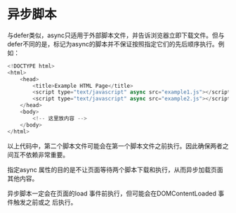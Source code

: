 # 异步脚本

与defer类似，async只适用于外部脚本文件，并告诉浏览器立即下载文件。但与defer不同的是，标记为async的脚本并不保证按照指定它们的先后顺序执行。例如：

```js
<!DOCTYPE html>
<html>
    <head>
        <title>Example HTML Page</title>
        <script type="text/javascript" async src="example1.js"></script>
        <script type="text/javascript" async src="example2.js"></script>
    </head>
    <body>
        <!-- 这里放内容 -->
    </body>
</html>
```
以上代码中，第二个脚本文件可能会在第一个脚本文件之前执行。因此确保两者之间互不依赖非常重要。

指定async 属性的目的是不让页面等待两个脚本下载和执行，从而异步加载页面其他内容。

异步脚本一定会在页面的load 事件前执行，但可能会在DOMContentLoaded 事件触发之前或之 后执行。